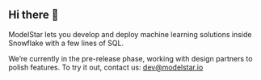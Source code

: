## Hi there 👋

ModelStar lets you develop and deploy machine learning solutions inside Snowflake with a few lines of SQL.

We’re currently in the pre-release phase, working with design partners to polish features. To try it out, contact us: dev@modelstar.io
